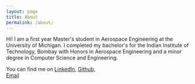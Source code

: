 ```yaml
---
layout: page
title: About
permalink: /about/
---
```

Hi! I am a first year Master's student in Aerospace Engineering at the University of Michigan. I completed my bachelor's for the Indian Institute of Technology, Bombay with Honors in Aerospace Engineering and a minor degree in Computer Science and Engineering. 


<!-- This is a test. Foo bar. You can find out more info about customizing your Jekyll theme, as well as basic Jekyll usage documentation at [jekyllrb.com](https://jekyllrb.com/) -->

You can find me on 
[LinkedIn](https://www.linkedin.com/in/malhar-prajapati/), 
[Github](https://github.com/malhardp),  
[Email](malhardp@umich.edu)
